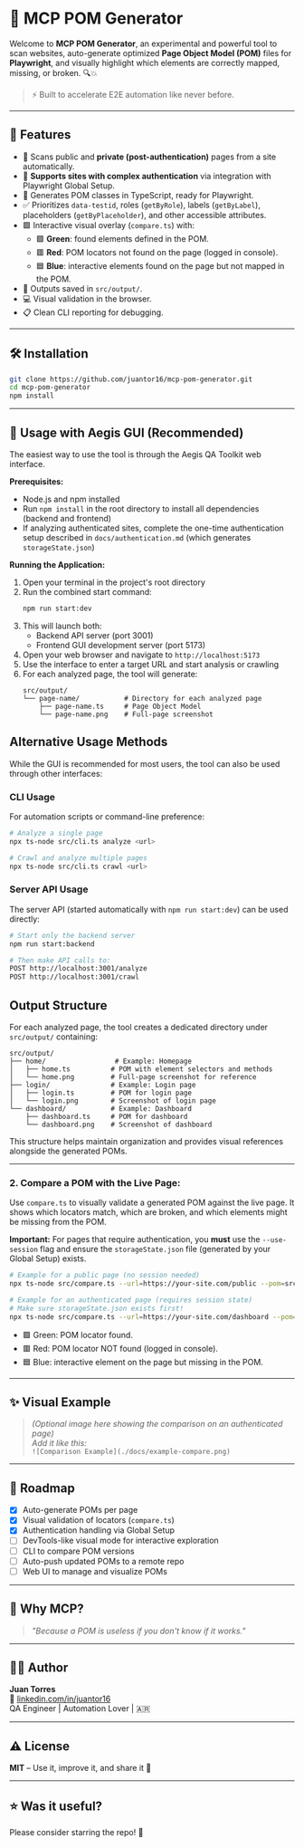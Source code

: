 # 🧠 MCP POM Generator

Welcome to **MCP POM Generator**, an experimental and powerful tool to scan websites, auto-generate optimized **Page Object Model (POM)** files for **Playwright**, and visually highlight which elements are correctly mapped, missing, or broken. 🔍💥

> ⚡️ Built to accelerate E2E automation like never before.

---

## 🚀 Features

- 🔎 Scans public and **private (post-authentication)** pages from a site automatically.
- 🔐 **Supports sites with complex authentication** via integration with Playwright Global Setup.
- 🧬 Generates POM classes in TypeScript, ready for Playwright.
- ✅ Prioritizes `data-testid`, roles (`getByRole`), labels (`getByLabel`), placeholders (`getByPlaceholder`), and other accessible attributes.
- 🟩 Interactive visual overlay (`compare.ts`) with:
  - 🟩 **Green**: found elements defined in the POM.
  - 🟥 **Red**: POM locators not found on the page (logged in console).
  - 🟦 **Blue**: interactive elements found on the page but not mapped in the POM.
- 📂 Outputs saved in `src/output/`.
- 💻 Visual validation in the browser.
- 📋 Clean CLI reporting for debugging.

---

## 🛠 Installation

```bash
git clone https://github.com/juantor16/mcp-pom-generator.git
cd mcp-pom-generator
npm install
```

---

## 🚀 Usage with Aegis GUI (Recommended)

The easiest way to use the tool is through the Aegis QA Toolkit web interface.

**Prerequisites:**
* Node.js and npm installed
* Run `npm install` in the root directory to install all dependencies (backend and frontend)
* If analyzing authenticated sites, complete the one-time authentication setup described in `docs/authentication.md` (which generates `storageState.json`)

**Running the Application:**
1. Open your terminal in the project's root directory
2. Run the combined start command:
   ```bash
   npm run start:dev
   ```
3. This will launch both:
   - Backend API server (port 3001)
   - Frontend GUI development server (port 5173)
4. Open your web browser and navigate to `http://localhost:5173`
5. Use the interface to enter a target URL and start analysis or crawling
6. For each analyzed page, the tool will generate:
   ```
   src/output/
   └── page-name/           # Directory for each analyzed page
       ├── page-name.ts     # Page Object Model
       └── page-name.png    # Full-page screenshot
   ```

## Alternative Usage Methods

While the GUI is recommended for most users, the tool can also be used through other interfaces:

### CLI Usage

For automation scripts or command-line preference:

```bash
# Analyze a single page
npx ts-node src/cli.ts analyze <url>

# Crawl and analyze multiple pages
npx ts-node src/cli.ts crawl <url>
```

### Server API Usage

The server API (started automatically with `npm run start:dev`) can be used directly:

```bash
# Start only the backend server
npm run start:backend

# Then make API calls to:
POST http://localhost:3001/analyze
POST http://localhost:3001/crawl
```

## Output Structure

For each analyzed page, the tool creates a dedicated directory under `src/output/` containing:

```
src/output/
├── home/                 # Example: Homepage
│   ├── home.ts          # POM with element selectors and methods
│   └── home.png         # Full-page screenshot for reference
├── login/               # Example: Login page
│   ├── login.ts         # POM for login page
│   └── login.png        # Screenshot of login page
└── dashboard/           # Example: Dashboard
    ├── dashboard.ts     # POM for dashboard
    └── dashboard.png    # Screenshot of dashboard
```

This structure helps maintain organization and provides visual references alongside the generated POMs.

---

### 2. Compare a POM with the Live Page:

Use `compare.ts` to visually validate a generated POM against the live page. It shows which locators match, which are broken, and which elements might be missing from the POM.

**Important:** For pages that require authentication, you **must** use the `--use-session` flag and ensure the `storageState.json` file (generated by your Global Setup) exists.

```bash
# Example for a public page (no session needed)
npx ts-node src/compare.ts --url=https://your-site.com/public --pom=src/output/public.ts

# Example for an authenticated page (requires session state)
# Make sure storageState.json exists first!
npx ts-node src/compare.ts --url=https://your-site.com/dashboard --pom=src/output/dashboard.ts --use-session
```

- 🟩 Green: POM locator found.
- 🟥 Red: POM locator NOT found (logged in console).
- 🟦 Blue: interactive element on the page but missing in the POM.

---

## ✨ Visual Example

> _(Optional image here showing the comparison on an authenticated page)_  
> _Add it like this:_  
> `![Comparison Example](./docs/example-compare.png)`

---

## 🧪 Roadmap

- [x] Auto-generate POMs per page
- [x] Visual validation of locators (`compare.ts`)
- [x] Authentication handling via Global Setup
- [ ] DevTools-like visual mode for interactive exploration
- [ ] CLI to compare POM versions
- [ ] Auto-push updated POMs to a remote repo
- [ ] Web UI to manage and visualize POMs

---

## 🧠 Why MCP?

> _"Because a POM is useless if you don't know if it works."_

---

## 👨‍💻 Author

**Juan Torres**  
🔗 [linkedin.com/in/juantor16](https://linkedin.com/in/juantor16)  
QA Engineer | Automation Lover | 🇦🇷

---

## ⚠️ License

**MIT** – Use it, improve it, and share it 🚀

---

## ⭐ Was it useful?

Please consider starring the repo! 🌟
